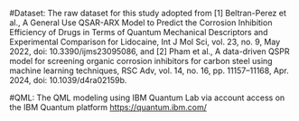 #Dataset: 
The raw dataset for this study adopted from [1] Beltran-Perez et al., A General Use QSAR-ARX Model to Predict the Corrosion Inhibition Efficiency of Drugs in Terms of Quantum Mechanical Descriptors and Experimental Comparison for Lidocaine, Int J Mol Sci, vol. 23, no. 9, May 2022, doi: 10.3390/ijms23095086, and [2] Pham et al., A data-driven QSPR model for screening organic corrosion inhibitors for carbon steel using machine learning techniques, RSC Adv, vol. 14, no. 16, pp. 11157–11168, Apr. 2024, doi: 10.1039/d4ra02159b.

#QML: 
The QML modeling using IBM Quantum Lab via account access on the IBM Quantum platform https://quantum.ibm.com/

